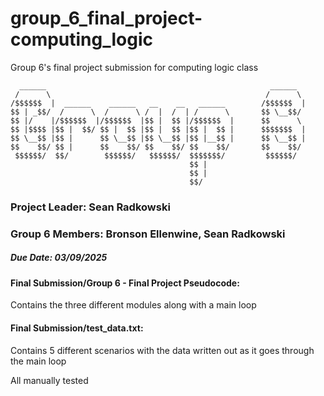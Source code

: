 # group_6_final_project-computing_logic
Group 6's final project submission for computing logic class


      ______                                                  ______        
     /      \                                                /      \       
    /$$$$$$  |  ______    ______   __    __   ______        /$$$$$$  |      
    $$ | _$$/  /      \  /      \ /  |  /  | /      \       $$ \__$$/       
    $$ |/    |/$$$$$$  |/$$$$$$  |$$ |  $$ |/$$$$$$  |      $$      \       
    $$ |$$$$ |$$ |  $$/ $$ |  $$ |$$ |  $$ |$$ |  $$ |      $$$$$$$  |      
    $$ \__$$ |$$ |      $$ \__$$ |$$ \__$$ |$$ |__$$ |      $$ \__$$ |      
    $$    $$/ $$ |      $$    $$/ $$    $$/ $$    $$/       $$    $$/       
     $$$$$$/  $$/        $$$$$$/   $$$$$$/  $$$$$$$/         $$$$$$/        
                                            $$ |                            
                                            $$ |                            
                                            $$/                             



### Project Leader: Sean Radkowski

### Group 6 Members: Bronson Ellenwine, Sean Radkowski

##### Due Date: **03/09/2025**


#### Final Submission/Group 6 - Final Project Pseudocode:

Contains the three different modules along with a main loop


#### Final Submission/test_data.txt:

Contains 5 different scenarios with the data written out as it goes through the main loop

All manually tested